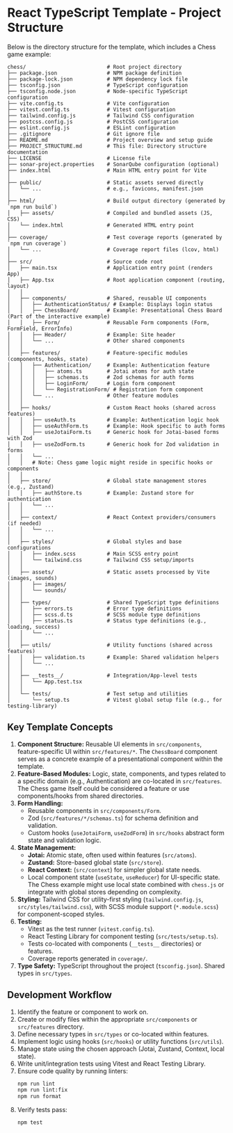 # React TypeScript Template - Project Structure

Below is the directory structure for the template, which includes a Chess game example:

```
chess/                          # Root project directory
├── package.json                # NPM package definition
├── package-lock.json           # NPM dependency lock file
├── tsconfig.json               # TypeScript configuration
├── tsconfig.node.json          # Node-specific TypeScript configuration
├── vite.config.ts              # Vite configuration
├── vitest.config.ts            # Vitest configuration
├── tailwind.config.js          # Tailwind CSS configuration
├── postcss.config.js           # PostCSS configuration
├── eslint.config.js            # ESLint configuration
├── .gitignore                  # Git ignore file
├── README.md                   # Project overview and setup guide
├── PROJECT_STRUCTURE.md        # This file: Directory structure documentation
├── LICENSE                     # License file
├── sonar-project.properties    # SonarQube configuration (optional)
├── index.html                  # Main HTML entry point for Vite
│
├── public/                     # Static assets served directly
│   └── ...                     # e.g., favicons, manifest.json
│
├── html/                       # Build output directory (generated by `npm run build`)
│   ├── assets/                 # Compiled and bundled assets (JS, CSS)
│   └── index.html              # Generated HTML entry point
│
├── coverage/                   # Test coverage reports (generated by `npm run coverage`)
│   └── ...                     # Coverage report files (lcov, html)
│
├── src/                        # Source code root
│   ├── main.tsx                # Application entry point (renders App)
│   ├── App.tsx                 # Root application component (routing, layout)
│   │
│   ├── components/             # Shared, reusable UI components
│   │   ├── AuthenticationStatus/ # Example: Displays login status
│   │   ├── ChessBoard/         # Example: Presentational Chess Board (Part of the interactive example)
│   │   ├── Form/               # Reusable Form components (Form, FormField, ErrorInfo)
│   │   ├── Header/             # Example: Site header
│   │   └── ...                 # Other shared components
│   │
│   ├── features/               # Feature-specific modules (components, hooks, state)
│   │   ├── Authentication/     # Example: Authentication feature
│   │   │   ├── atoms.ts        # Jotai atoms for auth state
│   │   │   ├── schemas.ts      # Zod schemas for auth forms
│   │   │   ├── LoginForm/      # Login form component
│   │   │   └── RegistrationForm/ # Registration form component
│   │   └── ...                 # Other feature modules
│   │
│   ├── hooks/                  # Custom React hooks (shared across features)
│   │   ├── useAuth.ts          # Example: Authentication logic hook
│   │   ├── useAuthForm.ts      # Example: Hook specific to auth forms
│   │   ├── useJotaiForm.ts     # Generic hook for Jotai-based forms with Zod
│   │   ├── useZodForm.ts       # Generic hook for Zod validation in forms
│   │   └── ...
│   │   # Note: Chess game logic might reside in specific hooks or components
│   │
│   ├── store/                  # Global state management stores (e.g., Zustand)
│   │   ├── authStore.ts        # Example: Zustand store for authentication
│   │   └── ...
│   │
│   ├── context/                # React Context providers/consumers (if needed)
│   │   └── ...
│   │
│   ├── styles/                 # Global styles and base configurations
│   │   ├── index.scss          # Main SCSS entry point
│   │   └── tailwind.css        # Tailwind CSS setup/imports
│   │
│   ├── assets/                 # Static assets processed by Vite (images, sounds)
│   │   ├── images/
│   │   └── sounds/
│   │
│   ├── types/                  # Shared TypeScript type definitions
│   │   ├── errors.ts           # Error type definitions
│   │   ├── scss.d.ts           # SCSS module type definitions
│   │   ├── status.ts           # Status type definitions (e.g., loading, success)
│   │   └── ...
│   │
│   ├── utils/                  # Utility functions (shared across features)
│   │   ├── validation.ts       # Example: Shared validation helpers
│   │   └── ...
│   │
│   ├── __tests__/              # Integration/App-level tests
│   │   └── App.test.tsx
│   │
│   └── tests/                  # Test setup and utilities
│       └── setup.ts            # Vitest global setup file (e.g., for testing-library)
```

## Key Template Concepts

1.  **Component Structure:** Reusable UI elements in `src/components`, feature-specific UI within `src/features/*`. The `ChessBoard` component serves as a concrete example of a presentational component within the template.
2.  **Feature-Based Modules:** Logic, state, components, and types related to a specific domain (e.g., Authentication) are co-located in `src/features`. The Chess game itself could be considered a feature or use components/hooks from shared directories.
3.  **Form Handling:**
    - Reusable components in `src/components/Form`.
    - Zod (`src/features/*/schemas.ts`) for schema definition and validation.
    - Custom hooks (`useJotaiForm`, `useZodForm`) in `src/hooks` abstract form state and validation logic.
4.  **State Management:**
    - **Jotai:** Atomic state, often used within features (`src/atoms`).
    - **Zustand:** Store-based global state (`src/store`).
    - **React Context:** (`src/context`) for simpler global state needs.
    - Local component state (`useState`, `useReducer`) for UI-specific state. The Chess example might use local state combined with `chess.js` or integrate with global stores depending on complexity.
5.  **Styling:** Tailwind CSS for utility-first styling (`tailwind.config.js`, `src/styles/tailwind.css`), with SCSS module support (`*.module.scss`) for component-scoped styles.
6.  **Testing:**
    - Vitest as the test runner (`vitest.config.ts`).
    - React Testing Library for component testing (`src/tests/setup.ts`).
    - Tests co-located with components (`__tests__` directories) or features.
    - Coverage reports generated in `coverage/`.
7.  **Type Safety:** TypeScript throughout the project (`tsconfig.json`). Shared types in `src/types`.

## Development Workflow

1.  Identify the feature or component to work on.
2.  Create or modify files within the appropriate `src/components` or `src/features` directory.
3.  Define necessary types in `src/types` or co-located within features.
4.  Implement logic using hooks (`src/hooks`) or utility functions (`src/utils`).
5.  Manage state using the chosen approach (Jotai, Zustand, Context, local state).
6.  Write unit/integration tests using Vitest and React Testing Library.
7.  Ensure code quality by running linters:
    ```bash
    npm run lint
    npm run lint:fix
    npm run format
    ```
8.  Verify tests pass:
    ```bash
    npm test
    ```
